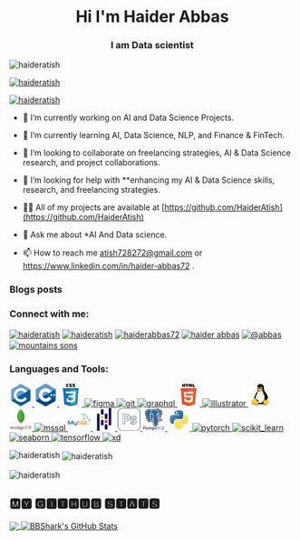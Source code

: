 <h1 align="center">Hi    
 I'm Haider Abbas </h1> 
<h3 align="center">I am Data scientist </h3> 

<p align="left"> <img src="https://komarev.com/ghpvc/?username=haideratish&label=Profile%20views&color=0e75b6&style=flat" alt="haideratish" /> </p>

<p align="left"> <a href="https://github.com/ryo-ma/github-profile-trophy"><img src="https://github-profile-trophy.vercel.app/?username=haideratish" alt="haideratish" /></a> </p>

<p align="left"> <a href="https://twitter.com/haideratish" target="blank"><img src="https://img.shields.io/twitter/follow/haideratish?logo=twitter&style=for-the-badge" alt="haideratish" /></a> </p>

- 🔭 I’m currently working on AI and Data Science Projects.

- 🌱 I’m currently learning AI, Data Science, NLP, and Finance & FinTech.

- 👯 I’m looking to collaborate on freelancing strategies, AI & Data Science research, and project collaborations.

- 🤝 I’m looking for help with **enhancing my AI & Data Science skills, research, and freelancing strategies.

- 👨‍💻 All of my projects are available at [https://github.com/HaiderAtish](https://github.com/HaiderAtish)

- 💬 Ask me about *AI And Data science.

- 📫 How to reach me atish728272@gmail.com or https://www.linkedin.com/in/haider-abbas72 .

### Blogs posts
<!-- BLOG-POST-LIST:START -->
<!-- BLOG-POST-LIST:END -->

<h3 align="left">Connect with me:</h3>
<p align="left">
<a href="https://dev.to/haideratish" target="blank"><img align="center" src="https://raw.githubusercontent.com/rahuldkjain/github-profile-readme-generator/master/src/images/icons/Social/devto.svg" alt="haideratish" height="30" width="40" /></a>
<a href="https://twitter.com/haideratish" target="blank"><img align="center" src="https://raw.githubusercontent.com/rahuldkjain/github-profile-readme-generator/master/src/images/icons/Social/twitter.svg" alt="haideratish" height="30" width="40" /></a>
<a href="https://linkedin.com/in/haiderabbas72" target="blank"><img align="center" src="https://raw.githubusercontent.com/rahuldkjain/github-profile-readme-generator/master/src/images/icons/Social/linked-in-alt.svg" alt="haiderabbas72" height="30" width="40" /></a>
<a href="https://kaggle.com/haider abbas" target="blank"><img align="center" src="https://raw.githubusercontent.com/rahuldkjain/github-profile-readme-generator/master/src/images/icons/Social/kaggle.svg" alt="haider abbas" height="30" width="40" /></a>
<a href="https://medium.com/@abbas" target="blank"><img align="center" src="https://raw.githubusercontent.com/rahuldkjain/github-profile-readme-generator/master/src/images/icons/Social/medium.svg" alt="@abbas" height="30" width="40" /></a>
<a href="https://www.youtube.com/c/mountains sons" target="blank"><img align="center" src="https://raw.githubusercontent.com/rahuldkjain/github-profile-readme-generator/master/src/images/icons/Social/youtube.svg" alt="mountains sons" height="30" width="40" /></a>
</p>

<h3 align="left">Languages and Tools:</h3>
<p align="left"> <a href="https://www.cprogramming.com/" target="_blank" rel="noreferrer"> <img src="https://raw.githubusercontent.com/devicons/devicon/master/icons/c/c-original.svg" alt="c" width="40" height="40"/> </a> <a href="https://www.w3schools.com/cpp/" target="_blank" rel="noreferrer"> <img src="https://raw.githubusercontent.com/devicons/devicon/master/icons/cplusplus/cplusplus-original.svg" alt="cplusplus" width="40" height="40"/> </a> <a href="https://www.w3schools.com/css/" target="_blank" rel="noreferrer"> <img src="https://raw.githubusercontent.com/devicons/devicon/master/icons/css3/css3-original-wordmark.svg" alt="css3" width="40" height="40"/> </a> <a href="https://www.figma.com/" target="_blank" rel="noreferrer"> <img src="https://www.vectorlogo.zone/logos/figma/figma-icon.svg" alt="figma" width="40" height="40"/> </a> <a href="https://git-scm.com/" target="_blank" rel="noreferrer"> <img src="https://www.vectorlogo.zone/logos/git-scm/git-scm-icon.svg" alt="git" width="40" height="40"/> </a> <a href="https://graphql.org" target="_blank" rel="noreferrer"> <img src="https://www.vectorlogo.zone/logos/graphql/graphql-icon.svg" alt="graphql" width="40" height="40"/> </a> <a href="https://www.w3.org/html/" target="_blank" rel="noreferrer"> <img src="https://raw.githubusercontent.com/devicons/devicon/master/icons/html5/html5-original-wordmark.svg" alt="html5" width="40" height="40"/> </a> <a href="https://www.adobe.com/in/products/illustrator.html" target="_blank" rel="noreferrer"> <img src="https://www.vectorlogo.zone/logos/adobe_illustrator/adobe_illustrator-icon.svg" alt="illustrator" width="40" height="40"/> </a> <a href="https://www.linux.org/" target="_blank" rel="noreferrer"> <img src="https://raw.githubusercontent.com/devicons/devicon/master/icons/linux/linux-original.svg" alt="linux" width="40" height="40"/> </a> <a href="https://www.mongodb.com/" target="_blank" rel="noreferrer"> <img src="https://raw.githubusercontent.com/devicons/devicon/master/icons/mongodb/mongodb-original-wordmark.svg" alt="mongodb" width="40" height="40"/> </a> <a href="https://www.microsoft.com/en-us/sql-server" target="_blank" rel="noreferrer"> <img src="https://www.svgrepo.com/show/303229/microsoft-sql-server-logo.svg" alt="mssql" width="40" height="40"/> </a> <a href="https://www.mysql.com/" target="_blank" rel="noreferrer"> <img src="https://raw.githubusercontent.com/devicons/devicon/master/icons/mysql/mysql-original-wordmark.svg" alt="mysql" width="40" height="40"/> </a> <a href="https://pandas.pydata.org/" target="_blank" rel="noreferrer"> <img src="https://raw.githubusercontent.com/devicons/devicon/2ae2a900d2f041da66e950e4d48052658d850630/icons/pandas/pandas-original.svg" alt="pandas" width="40" height="40"/> </a> <a href="https://www.photoshop.com/en" target="_blank" rel="noreferrer"> <img src="https://raw.githubusercontent.com/devicons/devicon/master/icons/photoshop/photoshop-line.svg" alt="photoshop" width="40" height="40"/> </a> <a href="https://www.postgresql.org" target="_blank" rel="noreferrer"> <img src="https://raw.githubusercontent.com/devicons/devicon/master/icons/postgresql/postgresql-original-wordmark.svg" alt="postgresql" width="40" height="40"/> </a> <a href="https://www.python.org" target="_blank" rel="noreferrer"> <img src="https://raw.githubusercontent.com/devicons/devicon/master/icons/python/python-original.svg" alt="python" width="40" height="40"/> </a> <a href="https://pytorch.org/" target="_blank" rel="noreferrer"> <img src="https://www.vectorlogo.zone/logos/pytorch/pytorch-icon.svg" alt="pytorch" width="40" height="40"/> </a> <a href="https://scikit-learn.org/" target="_blank" rel="noreferrer"> <img src="https://upload.wikimedia.org/wikipedia/commons/0/05/Scikit_learn_logo_small.svg" alt="scikit_learn" width="40" height="40"/> </a> <a href="https://seaborn.pydata.org/" target="_blank" rel="noreferrer"> <img src="https://seaborn.pydata.org/_images/logo-mark-lightbg.svg" alt="seaborn" width="40" height="40"/> </a> <a href="https://www.tensorflow.org" target="_blank" rel="noreferrer"> <img src="https://www.vectorlogo.zone/logos/tensorflow/tensorflow-icon.svg" alt="tensorflow" width="40" height="40"/> </a> <a href="https://www.adobe.com/products/xd.html" target="_blank" rel="noreferrer"> <img src="https://cdn.worldvectorlogo.com/logos/adobe-xd.svg" alt="xd" width="40" height="40"/> </a> </p>

<p><img align="left" src="https://github-readme-stats.vercel.app/api/top-langs?username=haideratish&show_icons=true&locale=en&layout=compact" alt="haideratish" /></p>

<p>&nbsp;<img align="center" src="https://github-readme-stats.vercel.app/api?username=haideratish&show_icons=true&locale=en" alt="haideratish" /></p>

<p><img align="center" src="https://github-readme-streak-stats.herokuapp.com/?user=haideratish&" alt="haideratish" /></p>

## 🅼🆈 🅶🅸🆃🅷🆄🅱 🆂🆃🅰🆃🆂

<p>
  <a href="https://github.com/https://github.com/haider-abbas72" >
    <img align="center" src="https://github-readme-stats.vercel.app/api/top-langs/?layout=compact&username=haider-abbas72&hide=java,html,CSS&title_color=ffffff&text_color=c9cacc&icon_color=2bbc8a&bg_color=1d1f21" height="180px"/>
  </a>
  <a href="https://github.com/https://github.com/haider-abbas72" >
    <img align="center" src="https://github-readme-stats.vercel.app/api?username=haider-abbas72&show_icons=true&line_height=27&count_private=true&title_color=ffffff&text_color=c9cacc&icon_color=2bbc8a&bg_color=1d1f21" alt="BBShark's GitHub Stats" height="180px"/>
  </a>
 </p>
  
